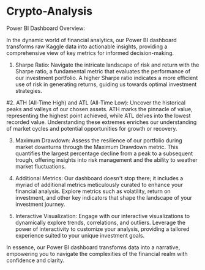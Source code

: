 # Crypto-Analysis
Power BI Dashboard Overview:

In the dynamic world of financial analytics, our Power BI dashboard transforms raw Kaggle data into actionable insights, providing a comprehensive view of key metrics for informed decision-making.

1. Sharpe Ratio:
Navigate the intricate landscape of risk and return with the Sharpe ratio, a fundamental metric that evaluates the performance of our investment portfolio. A higher Sharpe ratio indicates a more efficient use of risk in generating returns, guiding us towards optimal investment strategies.

#2. ATH (All-Time High) and ATL (All-Time Low):
Uncover the historical peaks and valleys of our chosen assets. ATH marks the pinnacle of value, representing the highest point achieved, while ATL delves into the lowest recorded value. Understanding these extremes enriches our understanding of market cycles and potential opportunities for growth or recovery.

3. Maximum Drawdown:
Assess the resilience of our portfolio during market downturns through the Maximum Drawdown metric. This quantifies the largest percentage decline from a peak to a subsequent trough, offering insights into risk management and the ability to weather market fluctuations.

4. Additional Metrics:
Our dashboard doesn't stop there; it includes a myriad of additional metrics meticulously curated to enhance your financial analysis. Explore metrics such as volatility, return on investment, and other key indicators that shape the landscape of your investment journey.

5. Interactive Visualization:
Engage with our interactive visualizations to dynamically explore trends, correlations, and outliers. Leverage the power of interactivity to customize your analysis, providing a tailored experience suited to your unique investment goals.

In essence, our Power BI dashboard transforms data into a narrative, empowering you to navigate the complexities of the financial realm with confidence and clarity.
